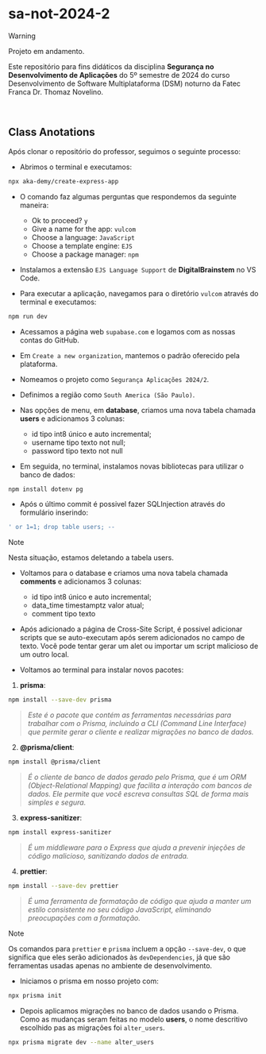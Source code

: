 # sa-not-2024-2
> [!WARNING]
> Projeto em andamento.
>
> Este repositório para fins didáticos da disciplina **Segurança no Desenvolvimento de Aplicações** do 5º semestre de 2024 do curso Desenvolvimento de Software Multiplataforma (DSM) noturno da Fatec Franca Dr. Thomaz Novelino.

<br/>

## Class Anotations

Após clonar o repositório do professor, seguimos o seguinte processo:

- Abrimos o terminal e executamos:

```bash 
npx aka-demy/create-express-app
```

- O comando faz algumas perguntas que respondemos da seguinte maneira:
    - Ok to proceed? ``y``
    - Give a name for the app: ``vulcom``
    - Choose a language: ``JavaScript``
    - Choose a template engine: ``EJS``
    - Choose a package manager: ``npm``

- Instalamos a extensão `EJS Language Support` de **DigitalBrainstem** no VS Code.

- Para executar a aplicação, navegamos para o diretório `vulcom` através do terminal e executamos:

```bash
npm run dev
```

- Acessamos a página web `supabase.com` e logamos com as nossas contas do GitHub.

- Em ``Create a new organization``, mantemos o padrão oferecido pela plataforma.

- Nomeamos o projeto como ``Segurança Aplicações 2024/2``.

- Definimos a região como ``South America (São Paulo)``.

- Nas opções de menu, em **database**, criamos uma nova tabela chamada **users** e adicionamos 3 colunas:
    - id tipo int8 único e auto incremental;
    - username tipo texto not null;
    - password tipo texto not null

- Em seguida, no terminal, instalamos novas bibliotecas para utilizar o banco de dados:

```bash
npm install dotenv pg
```

- Após o último commit é possivel fazer SQLInjection através do formulário inserindo:

```sql
' or 1=1; drop table users; --
```

> [!NOTE]
> Nesta situação, estamos deletando a tabela users.

- Voltamos para o database e criamos uma nova tabela chamada **comments** e adicionamos 3 colunas:
    - id tipo int8 único e auto incremental;
    - data_time timestamptz valor atual;
    - comment tipo texto

- Após adicionado a página de Cross-Site Script, é possivel adicionar scripts que se auto-executam após serem adicionados no campo de texto. Você pode tentar gerar um alet ou importar um script malicioso de um outro local.

- Voltamos ao terminal para instalar novos pacotes:

1. **prisma**:

```bash
npm install --save-dev prisma
```

> _Este é o pacote que contém as ferramentas necessárias para trabalhar com o Prisma, incluindo a CLI (Command Line Interface) que permite gerar o cliente e realizar migrações no banco de dados._

2. **@prisma/client**:

```bash
npm install @prisma/client
```

> _É o cliente de banco de dados gerado pelo Prisma, que é um ORM (Object-Relational Mapping) que facilita a interação com bancos de dados. Ele permite que você escreva consultas SQL de forma mais simples e segura._

3. **express-sanitizer**:

```bash
npm install express-sanitizer
```

> _É um middleware para o Express que ajuda a prevenir injeções de código malicioso, sanitizando dados de entrada._

4. **prettier**:

```bash
npm install --save-dev prettier
```

> _É uma ferramenta de formatação de código que ajuda a manter um estilo consistente no seu código JavaScript, eliminando preocupações com a formatação._


> [!NOTE]
> Os comandos para `prettier` e `prisma` incluem a opção `--save-dev`, o que significa que eles serão adicionados às `devDependencies`, já que são ferramentas usadas apenas no ambiente de desenvolvimento.

- Iniciamos o prisma em nosso projeto com:

```bash
npx prisma init
```

- Depois aplicamos migrações no banco de dados usando o Prisma. Como as mudanças seram feitas no modelo **users**, o nome descritivo escolhido pas as migrações foi ``alter_users``.

```bash
npx prisma migrate dev --name alter_users
```